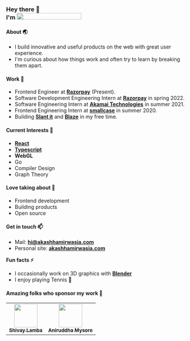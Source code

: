 <h3>
  Hey there 👋<br>
  I'm
  <a href="#">
    <img src="https://akashhamirwasia.com/akash-animated.svg" width="177" height="18">
  </a>
</h3>

<!--
- 🔭 I’m currently working on ...
- 🌱 I’m currently learning ...
- 👯 I’m looking to collaborate on ...
- 🤔 I’m looking for help with ...
- 💬 Ask me about ...
- 📫 How to reach me: ...
- 😄 Pronouns: ...
- ⚡ Fun fact: ...
-->

#### About 🌏
- I build innovative and useful products on the web with great user experience.
- I'm curious about how things work and often try to learn by breaking them apart.

#### Work 🔭
- Frontend Engineer at **[Razorpay](https://razorpay.com)** (Present).
- Software Development Engineering Intern at **[Razorpay](https://razorpay.com)** in spring 2022.
- Software Engineering Intern at **[Akamai Technologies](https://akamai.com)** in summer 2021.
- Frontend Engineering Intern at **[smallcase](https://smallcase.com)** in summer 2020.
- Building **[Slant it](https://slantit.app)** and **[Blaze](https://blaze.now.sh)** in my free time.

#### Current Interests 🌱
- **[React](https://reactjs.org)**
- **[Typescript](https://typescriptlang.org/)**
- **WebGL**
- Go
- Compiler Design
- Graph Theory

#### Love taking about 💬
- Frontend development
- Building products
- Open source

#### Get in touch 📫
- Mail: **hi@akashhamirwasia.com**
- Personal site: **[akashhamirwasia.com](https://akashhamirwasia.com)**

**Fun facts ⚡**
- I occasionally work on 3D graphics with **[Blender](https://blender.org)**
- I enjoy playing Tennis 🎾

#### Amazing folks who sponsor my work 💚
<table width="320px">
    <tbody>
        <tr valign="top">
          <td align="center">
            <a href="https://github.com/shivaylamba">
              <img src="https://github.com/shivaylamba.png" width="64" />
              <br>
              <strong><sub>Shivay Lamba</sub></strong>
            </a>
          </td>
          <td align="center">
            <a href="https://github.com/animysore">
              <img src="https://github.com/animysore.png" width="64" />
              <br>
              <strong><sub>Aniruddha Mysore</sub></strong>
            </a>
          </td>
        </tr>
    </tbody>
</table>
